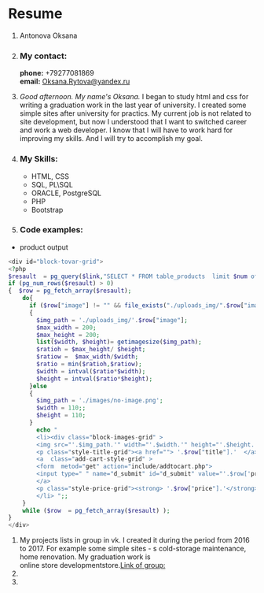 # **Resume**

1. Antonova Oksana
1. ### My contact:  
    **phone:** +79277081869  
    **email:** Oksana.Rytova@yandex.ru  
1. *Good afternoon. My name's Oksana.* I began to study html and css for writing a graduation work in the last year of university. I created some simple sites after university for practics. My current job is not related to site development, but now I understood that I want to switched career and work a web developer. I know that I will have to work hard for improving my skills.
And I will try to accomplish my goal.
1. ### My Skills:
   * HTML, CSS
   * SQL, PL\SQL
   * ORACLE, PostgreSQL
   * PHP
   * Bootstrap

1. ### Code examples:  
  * product output  
```PHP
<div id="block-tovar-grid">
<?php
$resault  = pg_query($link,"SELECT * FROM table_products  limit $num offset $start");
if (pg_num_rows($resault) > 0)
{  $row = pg_fetch_array($resault);
    do{
      if ($row["image"] != "" && file_exists("./uploads_img/".$row["image"]) ) 
      {
        $img_path = './uploads_img/'.$row["image"];
        $max_width = 200;
        $max_height = 200;
        list($width, $height)= getimagesize($img_path);
        $ratioh = $max_height/ $height;
        $ratiow =  $max_width/$width;
        $ratio = min($ratioh,$ratiow);
        $width = intval($ratio*$width);
        $height = intval($ratio*$height);
      }else
      {
        $img_path = './images/no-image.png';
        $width = 110;;
        $height = 110;
      } 
        echo "
        <li><div class="block-images-grid" > 
        <img src="'.$img_path.'" width="'.$width.'" height="'.$height.'" /></div>
        <p class="style-title-grid"><a href=""> '.$row["title"].'  </a> </p>
        <a  class="add-cart-style-grid" >
        <form  metod="get" action="include/addtocart.php">
        <input type=" " name="d_submit" id="d_submit" value="'.$row['products_id'].'" /></form>
        </a>
        <p class="style-price-grid"><strong> '.$row["price"].'</strong></p>
        </li> ";;
    }
    while ($row  = pg_fetch_array($resault) );
}
</div>
```  
1. My projects  lists in group in vk. I created it during the period from 2016 to 2017.  For example some  simple sites - s cold-storage maintenance, home renovation. My graduation work is  
online store developmentstore.[Link of group:](https://vk.com/website_create_samara)    
1. 
1. 





